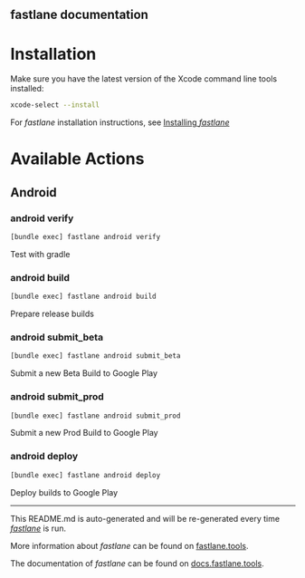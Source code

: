 fastlane documentation
----

# Installation

Make sure you have the latest version of the Xcode command line tools installed:

```sh
xcode-select --install
```

For _fastlane_ installation instructions, see [Installing _fastlane_](https://docs.fastlane.tools/#installing-fastlane)

# Available Actions

## Android

### android verify

```sh
[bundle exec] fastlane android verify
```

Test with gradle

### android build

```sh
[bundle exec] fastlane android build
```

Prepare release builds

### android submit_beta

```sh
[bundle exec] fastlane android submit_beta
```

Submit a new Beta Build to Google Play

### android submit_prod

```sh
[bundle exec] fastlane android submit_prod
```

Submit a new Prod Build to Google Play

### android deploy

```sh
[bundle exec] fastlane android deploy
```

Deploy builds to Google Play

----

This README.md is auto-generated and will be re-generated every time [_fastlane_](https://fastlane.tools) is run.

More information about _fastlane_ can be found on [fastlane.tools](https://fastlane.tools).

The documentation of _fastlane_ can be found on [docs.fastlane.tools](https://docs.fastlane.tools).
